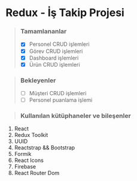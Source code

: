 # Redux - İş Takip Projesi


> ### Tamamlananlar
> - [x] Personel CRUD işlemleri
> - [x] Görev CRUD işlemleri
> - [x] Dashboard işlemleri
> - [x] Ürün CRUD işlemleri

> ### Bekleyenler
> - [ ] Müşteri CRUD işlemleri
> - [ ] Personel puanlama işlemi

> ### Kullanılan kütüphaneler ve bileşenler

1. React
2. Redux Toolkit
3. UUID
4. Reactstrap && Bootstrap
5. Formik
6. React Icons
7. Firebase
8. React Router Dom
